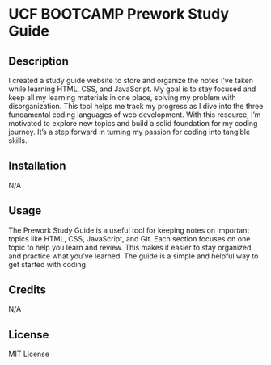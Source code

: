 # UCF BOOTCAMP Prework Study Guide

## Description

I created a study guide website to store and organize the notes I’ve taken while learning HTML, CSS, and JavaScript. My goal is to stay focused and keep all my learning materials in one place, solving my problem with disorganization. This tool helps me track my progress as I dive into the three fundamental coding languages of web development. With this resource, I’m motivated to explore new topics and build a solid foundation for my coding journey. It’s a step forward in turning my passion for coding into tangible skills.

## Installation
N/A

## Usage

The Prework Study Guide is a useful tool for keeping notes on important topics like HTML, CSS, JavaScript, and Git. Each section focuses on one topic to help you learn and review. This makes it easier to stay organized and practice what you’ve learned. The guide is a simple and helpful way to get started with coding.

## Credits

N/A

## License

MIT License